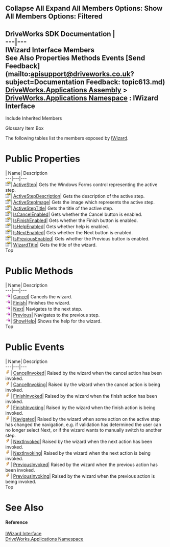 Collapse All Expand All Members Options: Show All  Members Options: Filtered   
---  
DriveWorks SDK Documentation  |   
---|---  
IWizard Interface Members   
See Also Properties Methods Events [Send Feedback](mailto:apisupport@driveworks.co.uk?subject=Documentation Feedback: topic613.md)  
[DriveWorks.Applications Assembly](topic13.md) > [DriveWorks.Applications Namespace](topic16.md) : IWizard Interface  
---  
  
Include Inherited Members    


Glossary Item Box

The following tables list the members exposed by [IWizard](topic613.md).

# Public Properties

| Name| Description  
---|---|---  
![ Property](dotnetimages/Property.gif)| [ActiveStep](topic623.md)| Gets the Windows Forms control representing the active step.   
![ Property](dotnetimages/Property.gif)| [ActiveStepDescription](topic624.md)| Gets the description of the active step.   
![ Property](dotnetimages/Property.gif)| [ActiveStepImage](topic625.md)| Gets the image which represents the active step.   
![ Property](dotnetimages/Property.gif)| [ActiveStepTitle](topic626.md)| Gets the title of the active step.   
![ Property](dotnetimages/Property.gif)| [IsCancelEnabled](topic627.md)| Gets whether the Cancel button is enabled.   
![ Property](dotnetimages/Property.gif)| [IsFinishEnabled](topic628.md)| Gets whether the Finish button is enabled.   
![ Property](dotnetimages/Property.gif)| [IsHelpEnabled](topic629.md)| Gets whether help is enabled.   
![ Property](dotnetimages/Property.gif)| [IsNextEnabled](topic630.md)| Gets whether the Next button is enabled.   
![ Property](dotnetimages/Property.gif)| [IsPreviousEnabled](topic631.md)| Gets whether the Previous button is enabled.   
![ Property](dotnetimages/Property.gif)| [WizardTitle](topic632.md)| Gets the title of the wizard.   
Top

# Public Methods

| Name| Description  
---|---|---  
![ Method](dotnetimages/Method.gif)| [Cancel](topic618.md)| Cancels the wizard.   
![ Method](dotnetimages/Method.gif)| [Finish](topic619.md)| Finishes the wizard.   
![ Method](dotnetimages/Method.gif)| [Next](topic620.md)| Navigates to the next step.   
![ Method](dotnetimages/Method.gif)| [Previous](topic621.md)| Navigates to the previous step.   
![ Method](dotnetimages/Method.gif)| [ShowHelp](topic622.md)| Shows the help for the wizard.   
Top

# Public Events

| Name| Description  
---|---|---  
![ Event](dotnetimages/Event.gif)| [CancelInvoked](topic633.md)| Raised by the wizard when the cancel action has been invoked.   
![ Event](dotnetimages/Event.gif)| [CancelInvoking](topic634.md)| Raised by the wizard when the cancel action is being invoked.   
![ Event](dotnetimages/Event.gif)| [FinishInvoked](topic635.md)| Raised by the wizard when the finish action has been invoked.   
![ Event](dotnetimages/Event.gif)| [FinishInvoking](topic636.md)| Raised by the wizard when the finish action is being invoked.   
![ Event](dotnetimages/Event.gif)| [Navigated](topic637.md)| Raised by the wizard when some action on the active step has changed the navigation, e.g. if validation has determined the user can no longer select Next, or if the wizard wants to manually switch to another step.   
![ Event](dotnetimages/Event.gif)| [NextInvoked](topic638.md)| Raised by the wizard when the next action has been invoked.   
![ Event](dotnetimages/Event.gif)| [NextInvoking](topic639.md)| Raised by the wizard when the next action is being invoked.   
![ Event](dotnetimages/Event.gif)| [PreviousInvoked](topic640.md)| Raised by the wizard when the previous action has been invoked.   
![ Event](dotnetimages/Event.gif)| [PreviousInvoking](topic641.md)| Raised by the wizard when the previous action is being invoked.   
Top

# See Also

#### Reference

[IWizard Interface](topic613.md)   
[DriveWorks.Applications Namespace](topic16.md)


